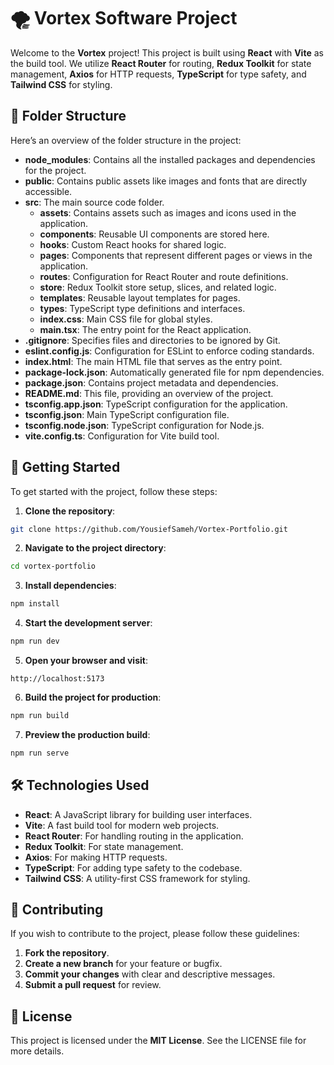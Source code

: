 # 🌪️ Vortex Software Project

Welcome to the **Vortex** project! This project is built using **React** with **Vite** as the build tool. We utilize **React Router** for routing, **Redux Toolkit** for state management, **Axios** for HTTP requests, **TypeScript** for type safety, and **Tailwind CSS** for styling.

## 📁 Folder Structure

Here’s an overview of the folder structure in the project:

- **node_modules**: Contains all the installed packages and dependencies for the project.
- **public**: Contains public assets like images and fonts that are directly accessible.
- **src**: The main source code folder.
  - **assets**: Contains assets such as images and icons used in the application.
  - **components**: Reusable UI components are stored here.
  - **hooks**: Custom React hooks for shared logic.
  - **pages**: Components that represent different pages or views in the application.
  - **routes**: Configuration for React Router and route definitions.
  - **store**: Redux Toolkit store setup, slices, and related logic.
  - **templates**: Reusable layout templates for pages.
  - **types**: TypeScript type definitions and interfaces.
  - **index.css**: Main CSS file for global styles.
  - **main.tsx**: The entry point for the React application.
- **.gitignore**: Specifies files and directories to be ignored by Git.
- **eslint.config.js**: Configuration for ESLint to enforce coding standards.
- **index.html**: The main HTML file that serves as the entry point.
- **package-lock.json**: Automatically generated file for npm dependencies.
- **package.json**: Contains project metadata and dependencies.
- **README.md**: This file, providing an overview of the project.
- **tsconfig.app.json**: TypeScript configuration for the application.
- **tsconfig.json**: Main TypeScript configuration file.
- **tsconfig.node.json**: TypeScript configuration for Node.js.
- **vite.config.ts**: Configuration for Vite build tool.

## 🚀 Getting Started

To get started with the project, follow these steps:

1. **Clone the repository**:
  ```bash
  git clone https://github.com/YousiefSameh/Vortex-Portfolio.git
  ```
2. **Navigate to the project directory**:
  ```bash
  cd vortex-portfolio
  ```
3. **Install dependencies**:
  ```bash
  npm install
  ```
4. **Start the development server**:
  ```bash
  npm run dev
  ```
5. **Open your browser and visit**:
  ```
  http://localhost:5173
  ```
6. **Build the project for production**:
  ```bash
  npm run build
  ```
7. **Preview the production build**:
  ```bash
  npm run serve
  ```

## 🛠️ Technologies Used

- **React**: A JavaScript library for building user interfaces.
- **Vite**: A fast build tool for modern web projects.
- **React Router**: For handling routing in the application.
- **Redux Toolkit**: For state management.
- **Axios**: For making HTTP requests.
- **TypeScript**: For adding type safety to the codebase.
- **Tailwind CSS**: A utility-first CSS framework for styling.

## 🤝 Contributing

If you wish to contribute to the project, please follow these guidelines:

1. **Fork the repository**.
2. **Create a new branch** for your feature or bugfix.
3. **Commit your changes** with clear and descriptive messages.
4. **Submit a pull request** for review.

## 📜 License

This project is licensed under the **MIT License**. See the LICENSE file for more details.
